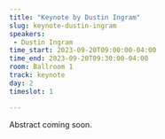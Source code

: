 ```yaml
---
title: "Keynote by Dustin Ingram"
slug: keynote-dustin-ingram
speakers:
 - Dustin Ingram
time_start: 2023-09-20T09:00:00-04:00
time_end: 2023-09-20T09:30:00-04:00
room: Ballroom 1
track: keynote
day: 2
timeslot: 1

---
```


Abstract coming soon.